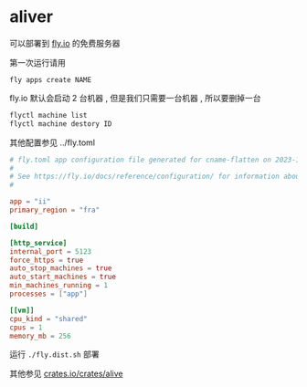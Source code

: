 [‼️]: ✏️srv/README.mdt

# aliver

可以部署到 [fly.io](http://fly.io) 的免费服务器

第一次运行请用

```
fly apps create NAME
```

fly.io 默认会启动 2 台机器 , 但是我们只需要一台机器 , 所以要删掉一台

```sh
flyctl machine list
flyctl machine destory ID
```

其他配置参见 ../fly.toml

```toml
# fly.toml app configuration file generated for cname-flatten on 2023-12-30T22:33:47+08:00
#
# See https://fly.io/docs/reference/configuration/ for information about how to use this file.
#

app = "ii"
primary_region = "fra"

[build]

[http_service]
internal_port = 5123
force_https = true
auto_stop_machines = true
auto_start_machines = true
min_machines_running = 1
processes = ["app"]

[[vm]]
cpu_kind = "shared"
cpus = 1
memory_mb = 256
```

运行 `./fly.dist.sh` 部署

其他参见 [crates.io/crates/alive](https://crates.io/crates/alive)
